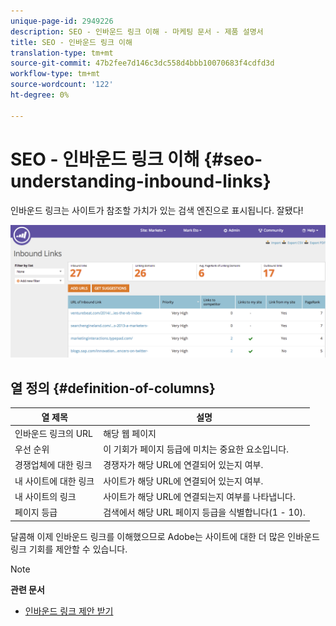 ```yaml
---
unique-page-id: 2949226
description: SEO - 인바운드 링크 이해 - 마케팅 문서 - 제품 설명서
title: SEO - 인바운드 링크 이해
translation-type: tm+mt
source-git-commit: 47b2fee7d146c3dc558d4bbb10070683f4cdfd3d
workflow-type: tm+mt
source-wordcount: '122'
ht-degree: 0%

---
```



# SEO - 인바운드 링크 이해 {#seo-understanding-inbound-links}

인바운드 링크는 사이트가 참조할 가치가 있는 검색 엔진으로 표시됩니다. 잘됐다!

![](assets/image2014-9-18-13-3a18-3a10.png)

## 열 정의 {#definition-of-columns}

| 열 제목 | 설명 |
|---|---|
| 인바운드 링크의 URL | 해당 웹 페이지 |
| 우선 순위 | 이 기회가 페이지 등급에 미치는 중요한 요소입니다. |
| 경쟁업체에 대한 링크 | 경쟁자가 해당 URL에 연결되어 있는지 여부. |
| 내 사이트에 대한 링크 | 사이트가 해당 URL에 연결되어 있는지 여부. |
| 내 사이트의 링크 | 사이트가 해당 URL에 연결되는지 여부를 나타냅니다. |
| 페이지 등급 | 검색에서 해당 URL 페이지 등급을 식별합니다(1 - 10). |

달콤해 이제 인바운드 링크를 이해했으므로 Adobe는 사이트에 대한 더 많은 인바운드 링크 기회를 제안할 수 있습니다.

>[!NOTE]
>
>**관련 문서**
>
>* [인바운드 링크 제안 받기](seo-get-inbound-link-suggestions.md)

>



